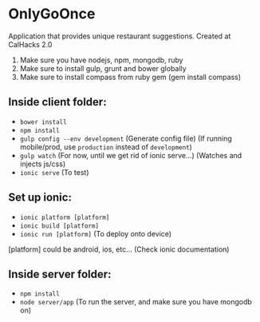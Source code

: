 # OnlyGoOnce
Application that provides unique restaurant suggestions. Created at CalHacks 2.0

1. Make sure you have nodejs, npm, mongodb, ruby
2. Make sure to install gulp, grunt and bower globally
3. Make sure to install compass from ruby gem (gem install compass)

Inside client folder:
----------------
- ```bower install```
- ```npm install```
- ```gulp config --env development``` (Generate config file) (If running mobile/prod, use ```production``` instead of ```development```)
- ```gulp watch``` (For now, until we get rid of ionic serve...) (Watches and injects js/css)
- ```ionic serve``` (To test)

Set up ionic:
---------------
- ```ionic platform [platform]```
- ```ionic build [platform]```
- ```ionic run [platform]``` (To deploy onto device)

[platform] could be android, ios, etc... (Check ionic documentation)

Inside server folder:
---------------
- ```npm install```
- ```node server/app``` (To run the server, and make sure you have mongodb on)

